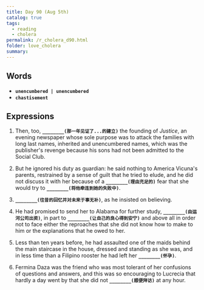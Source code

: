 ```yaml
---
title: Day 90 (Aug 5th)
catalog: true
tags: 
  - reading
  - cholera
permalink: /r_cholera_d90.html
folder: love_cholera
summary: 
---
```


## Words

-   <b data-toggle="tooltip" data-original-title="{{site.data.glossary.unencumbered}}">`unencumbered | unencumbered `</b>
-   <b data-toggle="tooltip" data-original-title="{{site.data.glossary.chastisement}}">`chastisement`</b>



## Expressions

1.  Then, too, <b data-toggle="tooltip" data-original-title="{{site.data.answers.90_a}}">`________(那一年见证了...的建立)`</b> the founding of *Justice*, an evening newspaper whose sole purpose was to attack the families with long last names, inherited and unencumbered names, which was the publisher's revenge because his sons had not been admitted to the Social Club.

2.  But he ignored his duty as guardian: he said nothing to America Vicuna's parents, restrained by a sense of guilt that he tried to elude, and he did not discuss it with her because of a <b data-toggle="tooltip" data-original-title="{{site.data.answers.90_b}}">`________(理由充足的)`</b> fear that she would try to <b data-toggle="tooltip" data-original-title="{{site.data.answers.90_b2}}">`________(将他牵连到她的失败中)`</b>.

3.  <b data-toggle="tooltip" data-original-title="{{site.data.answers.90_c}}">`________(往昔的回忆并对未来于事无补)`</b>, as he insisted on believing.

4.  He had promised to send her to Alabama for further study, <b data-toggle="tooltip" data-original-title="{{site.data.answers.90_d}}">`________(由运河公司出资)`</b>, in part to <b data-toggle="tooltip" data-original-title="{{site.data.answers.90_d2}}">`________(让自己的良心得到安宁)`</b> and above all in order not to face either the reproaches that she did not know how to make to him or the explanations that he owed to her.

5.  Less than ten years before, he had assaulted one of the maids behind the main staircase in the house, dressed and standing as she was, and in less time than a Filipino rooster he had left her <b data-toggle="tooltip" data-original-title="{{site.data.answers.90_e}}">`________(怀孕)`</b>.

6.  Fermina Daza was the friend who was most tolerant of her confusions of questions and answers, and this was so encouraging to Lucrecia that hardly a day went by that she did not <b data-toggle="tooltip" data-original-title="{{site.data.answers.90_f}}">`________(顺便拜访)`</b> at any hour.